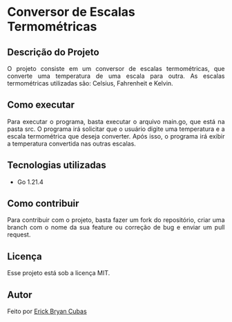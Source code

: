# Conversor de Escalas Termométricas

## Descrição do Projeto
<p align="justify">O projeto consiste em um conversor de escalas termométricas, que converte uma temperatura de uma escala para outra. As escalas termométricas utilizadas são: Celsius, Fahrenheit e Kelvin.</p>

## Como executar
<p align="justify">Para executar o programa, basta executar o arquivo main.go, que está na pasta src. O programa irá solicitar que o usuário digite uma temperatura e a escala termométrica que deseja converter. Após isso, o programa irá exibir a temperatura convertida nas outras escalas.</p>

## Tecnologias utilizadas
- Go 1.21.4

## Como contribuir
<p align="justify">Para contribuir com o projeto, basta fazer um fork do repositório, criar uma branch com o nome da sua feature ou correção de bug e enviar um pull request.</p>

## Licença
<p align="justify">Esse projeto está sob a licença MIT.</p>

## Autor
<p align="justify">Feito por <a href="https://www.linkedin.com/in/the-bryan/">Erick Bryan Cubas</a></p>
